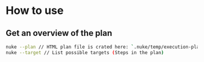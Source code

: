 
# How to use

## Get an overview of the plan

```bash
nuke --plan // HTML plan file is crated here: `.nuke/temp/execution-plan.html`
nuke --target // List possible targets (Steps in the plan)
```